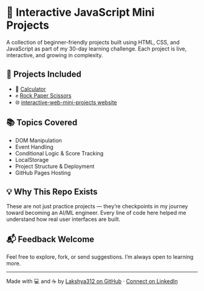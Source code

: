 # 🚀 Interactive JavaScript Mini Projects

A collection of beginner-friendly projects built using HTML, CSS, and JavaScript as part of my 30-day learning challenge. Each project is live, interactive, and growing in complexity.

## 🧩 Projects Included

- 🧮 [Calculator](https://lakshya312.github.io/interactive-web-mini-projects/calculator/)
- ✊ [Rock Paper Scissors](https://lakshya312.github.io/interactive-web-mini-projects/rock-paper-scissors/)
- 🌐 [interactive-web-mini-projects website](https://lakshya312.github.io/interactive-web-mini-projects/)

## 📚 Topics Covered

- DOM Manipulation  
- Event Handling  
- Conditional Logic & Score Tracking  
- LocalStorage  
- Project Structure & Deployment  
- GitHub Pages Hosting

## 💡 Why This Repo Exists

These are not just practice projects — they’re checkpoints in my journey toward becoming an AI/ML engineer. Every line of code here helped me understand how real user interfaces are built.

## 📬 Feedback Welcome

Feel free to explore, fork, or send suggestions. I’m always open to learning more.

---

Made with 💻 and ☕ by [Lakshya312 on GitHub](https://github.com/Lakshya312) · [Connect on LinkedIn](https://www.linkedin.com/in/lakshya-p-34496a15a/)
